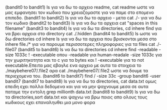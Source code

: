 (bandit0 to bandit1)
ls για να δω το αρχειο readme,
cat readme ωστε να μας εμφανησει τον κωδικο που χρειαζομαστε για να παμε στο επομενο επιπεδο. 
(bandit1 to bandit2)
ls για να δω το αρχειο - 
μετα cat ./- για να δω τον κωδικο 
(bandit2 to bandit3)
ls για να δω τα αρχεια
cat "spaces in this filename"
(bandit3 to bandit4)
ls για να δω τα directories,
cd inhere 
find για να βρει αρχεια στο directory
 cat ./.hidden 
(bandit4 to bandit5)
ls ωστε να δω directories
cd inhere
ls για να δω τα αρχεια που βρισκονται μεσα στο inhere
file./*  για να παρουμε περισσοτερες πληροφοριες για τα files 
cat ./-file07
(bandit5 to bandit6)
ls να δω τα directories
cd inhere
find -readable -size 1033c ! -executable   οπου -readable για human-readale -size 1033c για την χωριτηκοτητα και το c για τα bytes και ! -executable για το not executable.Επειτα μας εβαγλε ενα αρχειο με αυτα τα στοιχεια το ./maybehere07/.file2 αρα cat ./maybehere07/.file2 ωστε να δουμε τα περιεχομενα του.
(bandit6 to bandit7)
find /  -size 33c -group bandit6 -user bandit7
(bandit7 to bandit8)
ls για να δω τα directories, cat data.txt ομως επειδη εχει πολλα δεδομενα και για να μην ψαχνουμε μεσα σε αυτα παταμε την εντολη grep millionth data.txt
(bandit8 to bandit9)
ls για να δω τα directories,sort data.txt και ψαχνω να βρω ποιος απο ολους τους κωδικους εχει επαναληυθει μια μονο φορα 

